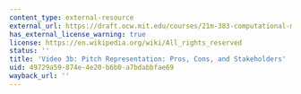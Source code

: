 ```yaml
---
content_type: external-resource
external_url: https://draft.ocw.mit.edu/courses/21m-383-computational-music-theory-and-analysis-spring-2023/resources/21m283_video_3b_mp4/
has_external_license_warning: true
license: https://en.wikipedia.org/wiki/All_rights_reserved
status: ''
title: 'Video 3b: Pitch Representation: Pros, Cons, and Stakeholders'
uid: 49729a59-874e-4e20-b6b0-a7bdabbfae69
wayback_url: ''
---
```

